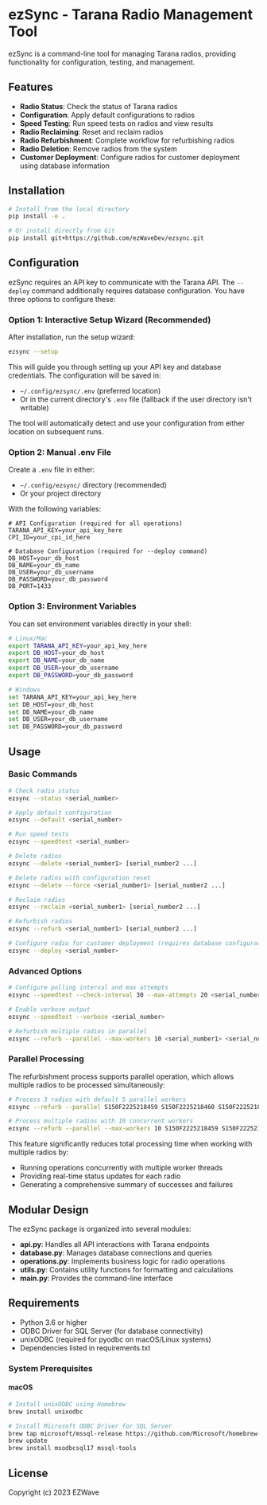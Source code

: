 # ezSync - Tarana Radio Management Tool

ezSync is a command-line tool for managing Tarana radios, providing functionality for configuration, testing, and management.

## Features

- **Radio Status**: Check the status of Tarana radios
- **Configuration**: Apply default configurations to radios
- **Speed Testing**: Run speed tests on radios and view results
- **Radio Reclaiming**: Reset and reclaim radios
- **Radio Refurbishment**: Complete workflow for refurbishing radios
- **Radio Deletion**: Remove radios from the system
- **Customer Deployment**: Configure radios for customer deployment using database information

## Installation

```bash
# Install from the local directory
pip install -e .

# Or install directly from Git
pip install git+https://github.com/ezWaveDev/ezsync.git
```

## Configuration

ezSync requires an API key to communicate with the Tarana API. The `--deploy` command additionally requires database configuration. You have three options to configure these:

### Option 1: Interactive Setup Wizard (Recommended)

After installation, run the setup wizard:

```bash
ezsync --setup
```

This will guide you through setting up your API key and database credentials. The configuration will be saved in:
- `~/.config/ezsync/.env` (preferred location)
- Or in the current directory's `.env` file (fallback if the user directory isn't writable)

The tool will automatically detect and use your configuration from either location on subsequent runs.

### Option 2: Manual .env File

Create a `.env` file in either:
- `~/.config/ezsync/` directory (recommended)
- Or your project directory

With the following variables:

```
# API Configuration (required for all operations)
TARANA_API_KEY=your_api_key_here
CPI_ID=your_cpi_id_here

# Database Configuration (required for --deploy command)
DB_HOST=your_db_host
DB_NAME=your_db_name
DB_USER=your_db_username
DB_PASSWORD=your_db_password
DB_PORT=1433
```

### Option 3: Environment Variables

You can set environment variables directly in your shell:

```bash
# Linux/Mac
export TARANA_API_KEY=your_api_key_here
export DB_HOST=your_db_host
export DB_NAME=your_db_name
export DB_USER=your_db_username
export DB_PASSWORD=your_db_password

# Windows
set TARANA_API_KEY=your_api_key_here
set DB_HOST=your_db_host
set DB_NAME=your_db_name
set DB_USER=your_db_username
set DB_PASSWORD=your_db_password
```

## Usage

### Basic Commands

```bash
# Check radio status
ezsync --status <serial_number>

# Apply default configuration
ezsync --default <serial_number>

# Run speed tests
ezsync --speedtest <serial_number>

# Delete radios
ezsync --delete <serial_number1> [serial_number2 ...]

# Delete radios with configuration reset
ezsync --delete --force <serial_number1> [serial_number2 ...]

# Reclaim radios
ezsync --reclaim <serial_number1> [serial_number2 ...]

# Refurbish radios
ezsync --refurb <serial_number1> [serial_number2 ...]

# Configure radio for customer deployment (requires database configuration)
ezsync --deploy <serial_number>
```

### Advanced Options

```bash
# Configure polling interval and max attempts
ezsync --speedtest --check-interval 30 --max-attempts 20 <serial_number>

# Enable verbose output 
ezsync --speedtest --verbose <serial_number>

# Refurbish multiple radios in parallel
ezsync --refurb --parallel --max-workers 10 <serial_number1> <serial_number2> <serial_number3> ...
```

### Parallel Processing

The refurbishment process supports parallel operation, which allows multiple radios to be processed simultaneously:

```bash
# Process 3 radios with default 5 parallel workers
ezsync --refurb --parallel S150F2225218459 S150F2225218460 S150F2225218461

# Process multiple radios with 10 concurrent workers
ezsync --refurb --parallel --max-workers 10 S150F2225218459 S150F2225218460 S150F2225218461
```

This feature significantly reduces total processing time when working with multiple radios by:
- Running operations concurrently with multiple worker threads
- Providing real-time status updates for each radio
- Generating a comprehensive summary of successes and failures

## Modular Design

The ezSync package is organized into several modules:

- **api.py**: Handles all API interactions with Tarana endpoints
- **database.py**: Manages database connections and queries
- **operations.py**: Implements business logic for radio operations
- **utils.py**: Contains utility functions for formatting and calculations
- **main.py**: Provides the command-line interface

## Requirements

- Python 3.6 or higher
- ODBC Driver for SQL Server (for database connectivity)
- unixODBC (required for pyodbc on macOS/Linux systems)
- Dependencies listed in requirements.txt

### System Prerequisites

#### macOS
```bash
# Install unixODBC using Homebrew
brew install unixodbc

# Install Microsoft ODBC Driver for SQL Server
brew tap microsoft/mssql-release https://github.com/Microsoft/homebrew-mssql-release
brew update
brew install msodbcsql17 mssql-tools
```

## License

Copyright (c) 2023 EZWave 